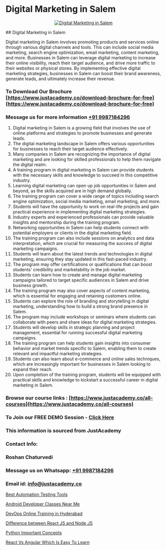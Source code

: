 # Digital Marketing in Salem

<p align="center">
  <a href="https://justacademy.co/course-detail/digital-marketing">
    <img src="https://justacademy.co/storage2/course_image/1676636720_course_image.webp" alt="Digital Marketing in Salem">
  </a>
</p>
## Digital Marketing in Salem

Digital marketing in Salem involves promoting products and services online through various digital channels and tools. This can include social media marketing, search engine optimization, email marketing, content marketing, and more. Businesses in Salem can leverage digital marketing to increase their online visibility, reach their target audience, and drive more traffic to their websites or physical stores. By implementing effective digital marketing strategies, businesses in Salem can boost their brand awareness, generate leads, and ultimately increase their revenue.
### To Download Our Brochure [https://www.justacademy.co/download-brochure-for-free](https://www.justacademy.co/download-brochure-for-free)
### Message us for more information [+91 9987184296](https://api.whatsapp.com/send?phone=919987184296)
1) Digital marketing in Salem is a growing field that involves the use of online platforms and strategies to promote businesses and generate leads.
2) The digital marketing landscape in Salem offers various opportunities for businesses to reach their target audience effectively.
3) Many companies in Salem are recognizing the importance of digital marketing and are looking for skilled professionals to help them navigate the digital realm.
4) A training program in digital marketing in Salem can provide students with the necessary skills and knowledge to succeed in this competitive industry.
5) Learning digital marketing can open up job opportunities in Salem and beyond, as the skills acquired are in high demand globally.
6) The training program can cover a wide range of topics including search engine optimization, social media marketing, email marketing, and more.
7) Students will have the opportunity to work on real-life projects and gain practical experience in implementing digital marketing strategies.
8) Industry experts and experienced professionals can provide valuable insights and mentorship during the training program.
9) Networking opportunities in Salem can help students connect with potential employers or clients in the digital marketing field.
10) The training program can also include sessions on analytics and data interpretation, which are crucial for measuring the success of digital marketing campaigns.
11) Students will learn about the latest trends and technologies in digital marketing, ensuring they stay updated in this fast-paced industry.
12) The program may offer certifications or qualifications that can boost students' credibility and marketability in the job market.
13) Students can learn how to create and manage digital marketing campaigns tailored to target specific audiences in Salem and drive business growth.
14) The training program may also cover aspects of content marketing, which is essential for engaging and retaining customers online.
15) Students can explore the role of branding and storytelling in digital marketing, understanding how to build a strong brand presence in Salem.
16) The program may include workshops or seminars where students can collaborate with peers and share ideas for digital marketing strategies.
17) Students will develop skills in strategic planning and project management, essential for running successful digital marketing campaigns.
18) The training program can help students gain insights into consumer behavior and market trends specific to Salem, enabling them to create relevant and impactful marketing strategies.
19) Students can also learn about e-commerce and online sales techniques, which are increasingly important for businesses in Salem looking to expand their reach.
20) Upon completion of the training program, students will be equipped with practical skills and knowledge to kickstart a successful career in digital marketing in Salem.

### Browse our course links : [https://www.justacademy.co/all-courses](https://www.justacademy.co/all-courses) 
### To Join our FREE DEMO Session - [Click Here](https://www.justacademy.co/register-for-course-demo)


### This information is sourced from JustAcademy
### Contact Info:
### Roshan Chaturvedi
### Message us on Whatsapp: [+91 9987184296](https://api.whatsapp.com/send?phone=919987184296)
### Email id: [info@justacademy.co](mailto:info@justacademy.co)
                
[Best Automation Testing Tools](https://www.linkedin.com/pulse/best-automation-testing-tools-software-training-sunnyvale-hn04e?trackingId=Bu4de3A0UMixodFBFdv%2F4Q%3D%3D&lipi=urn%3Ali%3Apage%3Ad_flagship3_company_admin%3BgNIctfNSRRalW%2Bl%2FNV6xXQ%3D%3D)

[Android Developer Classes Near Me](https://www.linkedin.com/pulse/android-developer-classes-near-me-software-training-sunnyvale-rtbhc/)

[DevOps Online Training in Hyderabad](https://medium.com/@justacademytraining/devops-online-training-in-hyderabad-92e296a86c1e)

[Difference between React JS and Node JS](https://medium.com/@akanshapatil/difference-between-react-js-and-node-js-fea175d28176)

[Python Important Concepts](https://justacademyin.github.io/justacademy/python-important-concepts)

[React Vs Angular Which Is Easy To Learn](https://justacademyin.github.io/justacademy/react-vs-angular-which-is-easy-to-learn)

